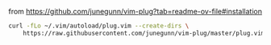 from https://github.com/junegunn/vim-plug?tab=readme-ov-file#installation

```bash
curl -fLo ~/.vim/autoload/plug.vim --create-dirs \
    https://raw.githubusercontent.com/junegunn/vim-plug/master/plug.vim
```
